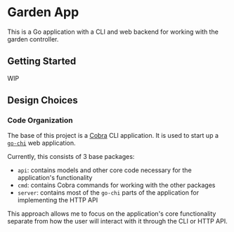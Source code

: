 # Garden App

This is a Go application with a CLI and web backend for working with the garden controller.


## Getting Started
WIP


## Design Choices

### Code Organization
The base of this project is a [Cobra](https://github.com/spf13/cobra) CLI application. It is used to start up a [`go-chi`](https://github.com/go-chi/chi) web application.

Currently, this consists of 3 base packages:
- `api`: contains models and other core code necessary for the application's functionality
- `cmd`: contains Cobra commands for working with the other packages
- `server`: contains most of the `go-chi` parts of the application for implementing the HTTP API

This approach allows me to focus on the application's core functionality separate from how the user will interact with it through the CLI or HTTP API.
